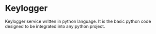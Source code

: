 # Keylogger
Keylogger service written in python language. It is the basic python code designed to be integrated into any python project.
